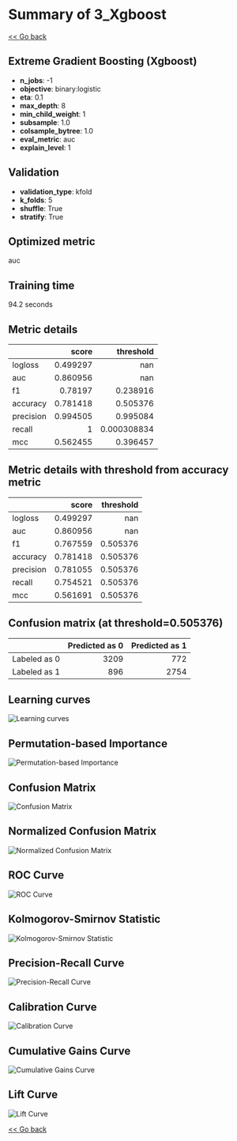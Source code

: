 # Summary of 3_Xgboost

[<< Go back](../README.md)


## Extreme Gradient Boosting (Xgboost)
- **n_jobs**: -1
- **objective**: binary:logistic
- **eta**: 0.1
- **max_depth**: 8
- **min_child_weight**: 1
- **subsample**: 1.0
- **colsample_bytree**: 1.0
- **eval_metric**: auc
- **explain_level**: 1

## Validation
 - **validation_type**: kfold
 - **k_folds**: 5
 - **shuffle**: True
 - **stratify**: True

## Optimized metric
auc

## Training time

94.2 seconds

## Metric details
|           |    score |     threshold |
|:----------|---------:|--------------:|
| logloss   | 0.499297 | nan           |
| auc       | 0.860956 | nan           |
| f1        | 0.78197  |   0.238916    |
| accuracy  | 0.781418 |   0.505376    |
| precision | 0.994505 |   0.995084    |
| recall    | 1        |   0.000308834 |
| mcc       | 0.562455 |   0.396457    |


## Metric details with threshold from accuracy metric
|           |    score |   threshold |
|:----------|---------:|------------:|
| logloss   | 0.499297 |  nan        |
| auc       | 0.860956 |  nan        |
| f1        | 0.767559 |    0.505376 |
| accuracy  | 0.781418 |    0.505376 |
| precision | 0.781055 |    0.505376 |
| recall    | 0.754521 |    0.505376 |
| mcc       | 0.561691 |    0.505376 |


## Confusion matrix (at threshold=0.505376)
|              |   Predicted as 0 |   Predicted as 1 |
|:-------------|-----------------:|-----------------:|
| Labeled as 0 |             3209 |              772 |
| Labeled as 1 |              896 |             2754 |

## Learning curves
![Learning curves](learning_curves.png)

## Permutation-based Importance
![Permutation-based Importance](permutation_importance.png)
## Confusion Matrix

![Confusion Matrix](confusion_matrix.png)


## Normalized Confusion Matrix

![Normalized Confusion Matrix](confusion_matrix_normalized.png)


## ROC Curve

![ROC Curve](roc_curve.png)


## Kolmogorov-Smirnov Statistic

![Kolmogorov-Smirnov Statistic](ks_statistic.png)


## Precision-Recall Curve

![Precision-Recall Curve](precision_recall_curve.png)


## Calibration Curve

![Calibration Curve](calibration_curve_curve.png)


## Cumulative Gains Curve

![Cumulative Gains Curve](cumulative_gains_curve.png)


## Lift Curve

![Lift Curve](lift_curve.png)



[<< Go back](../README.md)
